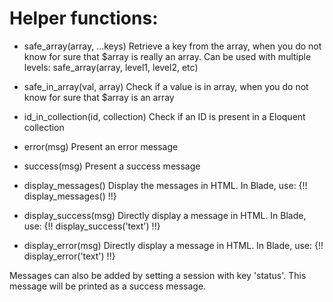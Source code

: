 # Helper functions:

- safe_array(array, ...keys)
Retrieve a key from the array, when you do not know for sure that $array is really an array. Can be used with multiple levels:
safe_array(array, level1, level2, etc)

- safe_in_array(val, array)
Check if a value is in array, when you do not know for sure that $array is an array

- id_in_collection(id, collection)
Check if an ID is present in a Eloquent collection

- error(msg)
Present an error message

- success(msg)
Present a success message

- display_messages()
Display the messages in HTML. In Blade, use: {!! display_messages() !!}

- display_success(msg)
Directly display a message in HTML. In Blade, use: {!! display_success('text') !!}

- display_error(msg)
Directly display a message in HTML. In Blade, use: {!! display_error('text') !!}

Messages can also be added by setting a session with key 'status'. This message will be printed as a success message.